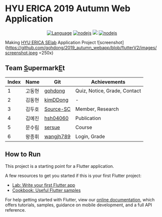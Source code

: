 # HYU ERICA 2019 Autumn Web Application


 <p align="center">
  <a href="https://dart.dev"><img src="https://img.shields.io/badge/language-Dart-blue.svg" alt="Language"></a>
  <a href="https://flutter.dev"><img src="https://img.shields.io/badge/-Flutter-9cf.svg" alt="nodejs"></a>
  <a href="https://firebase.google.com"><img src="https://img.shields.io/badge/-Firebase-orange.svg"></a>
    <a href="https://nodejs.org/ko"><img src="https://img.shields.io/badge/-node.js-lightgreen.svg" alt="nodejs"></a>
</p>

 Making [HYU ERICA SElab](https://github.com/gohdong) Application Project
 ![screenshot](https://github.com/gohdong/2019_autumn_webapp/blob/flutterV2/images/screenshot.jpeg =250x) 

## Team [S]()upermark[E]()t
 Index| Name |Git|Achievements|
----|-----|---|---|
1   |고동현|[gohdong](https://github.com/gohdong)|Quiz, Notice, Grade, Contact
2   |김동현|[kimDDong](https://github.com/kimDDong)|-
3   |김두호|[Source-SC](https://github.com/Source-SC)|Member, Research
4   |김예진|[hsh04060](https://github.com/hsh04060)|Publication
5   |문수림|[sersue](https://github.com/sersue)|Course
6   |왕종휘|[wangjh789](https://github.com/wangjh789)|Login, Grade

## How to Run

This project is a starting point for a Flutter application.

A few resources to get you started if this is your first Flutter project:

- [Lab: Write your first Flutter app](https://flutter.dev/docs/get-started/codelab)
- [Cookbook: Useful Flutter samples](https://flutter.dev/docs/cookbook)

For help getting started with Flutter, view our
[online documentation](https://flutter.dev/docs), which offers tutorials,
samples, guidance on mobile development, and a full API reference.
